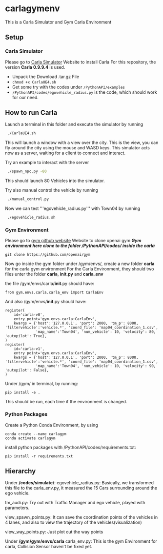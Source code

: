 # carlagymenv

This is a Carla Simulator and Gym Carla Environment 

## Setup 
### Carla Simulator 
Please go to [Carla Simulator](https://github.com/carla-simulator/carla) Website to install Carla 
For this repository, the version **Carla 0.9.9.4** is used. 

- Unpack the Download .tar.gz File 
- ```chmod +x CarlaUE4.sh``` 
- Get some try with the codes under ```/PythonAPI/examples``` 
- ```/PythonAPI/codes/egovehicle_radius.py``` is the code, which should work for our need. 

How to run Carla 
----------------

Launch a terminal in this folder and execute the simulator by running 

```sh
 ./CarlaUE4.sh
```

This will launch a window with a view over the city. This is the view, you can fly around the city using the mouse and WASD keys. 
This simulator acts now as a server, waiting for a client to connect and interact. 

Try an example to interact with the server 

```sh
 ./spawn_npc.py -80
```

This should launch 80 Vehicles into the simulator. 

Try also manual control the vehicle by running 

```sh
 ./manual_control.py
```

Now we can test '''egovehicle_radius.py''' with Town04 by running 

```sh
 ./egovehicle_radius.sh 
```

### Gym Environment 
Please go to [gym github website](https://github.com/openai/gym) Website to clone openai gym 
***Gym environment here clone to the folder /PythonAPI/codes/ inside the carla*** 

```
git clone https://github.com/openai/gym 
```

Now go inside the gym folder under /gym/envs/, create a new folder **carla** for the carla gym environment 
For the Carla Environment, they should two files unter the folder **carla**, **__init__.py** and **carla_env** 

the file /gym/envs/carla/__init__.py should have: 
```
from gym.envs.carla.carla_env import CarlaEnv
```

And also /gym/envs/__init__.py should have:  
```
register(
    id='carla-v0',
    entry_point='gym.envs.carla:CarlaEnv',
    kwargs = {'host':'127.0.0.1', 'port': 2000, 'tm_p': 8000, 'filtervehicle':'vehicle.*', 'coord_file': 'map04_coordination_1.csv',
              'map_name':'Town04', 'num_vehicle': 10, 'velocity': 80, 'autopilot': True},
)
register(
    id='carla-v1',
    entry_point='gym.envs.carla:CarlaEnv',
    kwargs = {'host':'127.0.0.1', 'port': 2000, 'tm_p': 8000, 'filtervehicle':'vehicle.*', 'coord_file': 'map04_coordination_1.csv',
              'map_name':'Town04', 'num_vehicle': 10, 'velocity': 90, 'autopilot': False},
)
```

Under /gym/ in terminal, by running:
```
pip install -e .
```
This should be run, each time if the environment is changed.
### Python Packages 
Create a Python Conda Environment, by using 
```
conda create --name carlagym 
conda activate carlagym
```

install python packages with /PythonAPI/codes/requirements.txt: 
```
pip install -r requirements.txt
```
## Hierarchy 
Under **/codes/simulate/**: 
egovehicle_radius.py: 
Basically, we transformed this file to the carla_env.py, it measured the 15 Cars surrounding around the ego vehicle. 

tm_audi.py: 
Try out with Traffic Manager and ego vehicle, played with parameters. 

view_spawn_points.py: 
It can save the coordination points of the vehicles in 4 lanes, and also to view the trajectory of the vehicles(visualization) 

view_way_points.py: 
Just plot out the way points 

Under **/gym/gym/envs/carla**
carla_env.py: 
This is the gym Environment for carla, Collision Sensor haven't be fixed yet.
